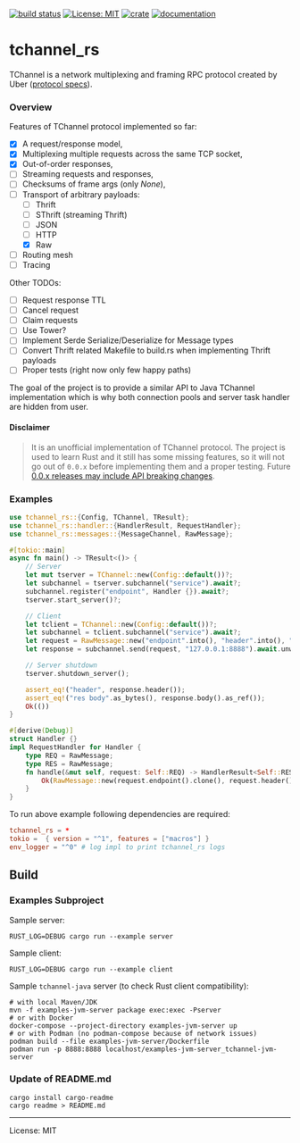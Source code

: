 [![build status](https://github.com/pwalski/tchannel_rs/actions/workflows/ci.yml/badge.svg)](https://github.com/pwalski/tchannel_rs/actions)
[![License: MIT](https://img.shields.io/badge/License-MIT-green.svg)](./LICENSE.md)
[![crate](https://img.shields.io/crates/v/tchannel_rs.svg)](https://crates.io/crates/tchannel_rs)
[![documentation](https://docs.rs/tchannel_rs/badge.svg)](https://docs.rs/tchannel_rs)

# tchannel_rs

TChannel is a network multiplexing and framing RPC protocol created by Uber ([protocol specs](https://github.com/uber/tchannel/blob/master/docs/protocol.md)).

### Overview

Features of TChannel protocol implemented so far:

* [x] A request/response model,
* [x] Multiplexing multiple requests across the same TCP socket,
* [x] Out-of-order responses,
* [ ] Streaming requests and responses,
* [ ] Checksums of frame args (only _None_),
* [ ] Transport of arbitrary payloads:
  * [ ] Thrift
  * [ ] SThrift (streaming Thrift)
  * [ ] JSON
  * [ ] HTTP
  * [x] Raw
* [ ] Routing mesh
* [ ] Tracing

Other TODOs:

* [ ] Request response TTL
* [ ] Cancel request
* [ ] Claim requests
* [ ] Use Tower?
* [ ] Implement Serde Serialize/Deserialize for Message types
* [ ] Convert Thrift related Makefile to build.rs when implementing Thrift payloads
* [ ] Proper tests (right now only few happy paths)

The goal of the project is to provide a similar API to Java TChannel implementation
which is why both connection pools and server task handler are hidden from user.

#### Disclaimer

> It is an unofficial implementation of TChannel protocol.
> The project is used to learn Rust and it still has some missing features,
> so it will not go out of `0.0.x` before implementing them and a proper testing.
> Future [0.0.x releases may include API breaking changes](https://doc.rust-lang.org/cargo/reference/specifying-dependencies.html#caret-requirements).

### Examples

```rust
use tchannel_rs::{Config, TChannel, TResult};
use tchannel_rs::handler::{HandlerResult, RequestHandler};
use tchannel_rs::messages::{MessageChannel, RawMessage};

#[tokio::main]
async fn main() -> TResult<()> {
    // Server
    let mut tserver = TChannel::new(Config::default())?;
    let subchannel = tserver.subchannel("service").await?;
    subchannel.register("endpoint", Handler {}).await?;
    tserver.start_server()?;

    // Client
    let tclient = TChannel::new(Config::default())?;
    let subchannel = tclient.subchannel("service").await?;
    let request = RawMessage::new("endpoint".into(), "header".into(), "req body".into());
    let response = subchannel.send(request, "127.0.0.1:8888").await.unwrap();

    // Server shutdown
    tserver.shutdown_server();

    assert_eq!("header", response.header());
    assert_eq!("res body".as_bytes(), response.body().as_ref());
    Ok(())
}

#[derive(Debug)]
struct Handler {}
impl RequestHandler for Handler {
    type REQ = RawMessage;
    type RES = RawMessage;
    fn handle(&mut self, request: Self::REQ) -> HandlerResult<Self::RES> {
        Ok(RawMessage::new(request.endpoint().clone(), request.header().clone(), "res body".into()))
    }
}
```

To run above example following dependencies are required:

```toml
tchannel_rs = *
tokio =  { version = "^1", features = ["macros"] }
env_logger = "^0" # log impl to print tchannel_rs logs
```

## Build

### Examples Subproject

Sample server:

```shell
RUST_LOG=DEBUG cargo run --example server
```

Sample client:

```shell
RUST_LOG=DEBUG cargo run --example client
```

Sample `tchannel-java` server (to check Rust client compatibility):

```shell
# with local Maven/JDK
mvn -f examples-jvm-server package exec:exec -Pserver
# or with Docker
docker-compose --project-directory examples-jvm-server up
# or with Podman (no podman-compose because of network issues)
podman build --file examples-jvm-server/Dockerfile
podman run -p 8888:8888 localhost/examples-jvm-server_tchannel-jvm-server
```

### Update of README.md

```shell
cargo install cargo-readme
cargo readme > README.md
```

---

License: MIT
